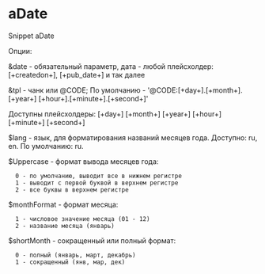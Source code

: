 aDate
=====

Snippet aDate

Опции:

&date - обязательный параметр, дата - любой плейсхолдер: [+createdon+], [+pub_date+] и так далее

&tpl - чанк или @CODE; По умолчанию - '@CODE:[+day+].[+month+].[+year+] [+hour+].[+minute+].[+second+]'

Доступны плейсхолдеры: [+day+] [+month+] [+year+] [+hour+] [+minute+] [+second+]

$lang - язык, для форматирования названий месяцев года. Доступно: ru, en. По умолчанию: ru.

$Uppercase - формат вывода месяцев года:

      0 - по умолчанию, выводит все в нижнем регистре
      1 - выводит с первой буквой в верхнем регистре
      2 - все буквы в верхнем регистре
      
$monthFormat - формат месяца:

      1 - числовое значение месяца (01 - 12)
      2 - название месяца (январь)
      
$shortMonth - сокращенный или полный формат:

      0 - полный (январь, март, декабрь)
      1 - сокращенный (янв, мар, дек)
      
